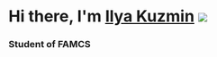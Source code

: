 # Hi there, I'm [Ilya Kuzmin](https://daniilshat.ru/) ![](https://github.com/blackcater/blackcater/raw/main/images/Hi.gif) 
### Student of FAMCS 
